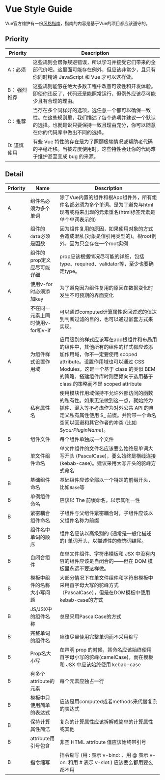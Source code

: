 # Vue Style Guide

Vue官方维护有一份[风格指南](https://vuejs.org/v2/style-guide)，指南的内容是基于Vue的项目都应该遵守的。

## Priority

Priority | Description
-| -|
A：必须 | 这些规则会帮你规避错误，所以学习并接受它们带来的全部代价吧。这里面可能存在例外，但应该非常少，且只有你同时精通 JavaScript 和 Vue 才可以这样做。
B： 强烈推荐 | 这些规则能够在绝大多数工程中改善可读性和开发体验。即使你违反了，代码还是能照常运行，但例外应该尽可能少且有合理的理由。
C：推荐 | 当存在多个同样好的选项，选任意一个都可以确保一致性。在这些规则里，我们描述了每个选项并建议一个默认的选择。也就是说只要保持一致且理由充分，你可以随意在你的代码库中做出不同的选择。
D: 谨慎使用 | 有些 Vue 特性的存在是为了照顾极端情况或帮助老代码的平稳迁移。当被过度使用时，这些特性会让你的代码难于维护甚至变成 bug 的来源。

## Detail

Priority | Name | Description
-| -| -|
A | 组件名必须为多个单词 | 除了Vue内置的组件和根App组件外，所有组件名都必须为多个单词。是为了避免与html现有或将来出现的元素重名(html标签元素是单个单词表示的)
A | 组件的`data`必须是函数 | 因为组件复用的原因，如果使用对象的方式会造成混乱(对象是值引用类型的)。根root例外，因为只会存在一个root实例
A | 组件的prop定义应尽可能详细 | prop应该根据情况尽可能的详细，包括type、required、validator等，至少也要确定type。
A | 使用v-for时必须添加key | 为了避免因为组件复用的原因在数据变化时发生不可预期的界面变化
A | 不在同一元素上同时使用v-for和v-if | 可以通过computed计算属性返回过滤的值达到判断过滤的目的，也可以通过嵌套方式来实现。
A | 为组件样式设置作用域 | 应用级别的样式应该写在app根组件和布局用的组件中，其他所有的组件的样式都应该添加作用域，你不一定要使用 scoped attribute。设置作用域也可以通过 CSS Modules，这是一个基于 class 的类似 BEM 的策略。搭建组件库时则更倾向于选用基于 class 的策略而不是 scoped attribute
A | 私有属性名 | 使用模块作用域保持不允许外部访问的函数的私有性。如果无法做到这一点，就始终为插件、混入等不考虑作为对外公共 API 的自定义私有属性使用 $_ 前缀。并附带一个命名空间以回避和其它作者的冲突 (比如 $_yourPluginName_)。
B | 组件文件 | 每个组件单独成一个文件
B | 单文件组件命名 | 单文件组件的文件名应该要么始终是单词大写开头 (PascalCase)，要么始终是横线连接 (kebab-case)。建议采用大写开头的驼峰方式命名
B | 基础组件命名 | 基础组件应该全部以一个特定的前缀开头，比如`Base`等
B | 单例组件命名 | 应该以 The 前缀命名，以示其唯一性
B | 紧密耦合组件命名 | 子组件与父组件紧密耦合时，子组件应该以父组件名称为前缀
B | 组件名中单词的顺序 | 组件名应该以高级别的 (通常是一般化描述的) 单词开头，以描述性的修饰词结尾。
B | 自闭合组件 | 在单文件组件、字符串模板和 JSX 中没有内容的组件应该是自闭合的——但在 DOM 模板里永远不要这样做。
B | 模板中组件的名称大小写问题 | 大部分情况下在单文件组件和字符串模板中采用首字母大写的驼峰方式（PascalCase），但是在DOM模板中使用kebab-case的方式
B | JS/JSX中的组件名称 | 总是采用PascalCase的方式
B | 完整单词的组件名 | 应该尽量使用完整单词而不采用缩写
B | Prop名大小写 | 在声明 prop 的时候，其命名应该始终使用 首字母小写的驼峰(camelCase)，而在模板和 JSX 中应该始终使用 kebab-case
B | 有多个attribute的元素 | 每个元素应独占一行
B | 模板中只使用简单的表达式 | 应该是用computed或者methods来代替复杂的表达式
B | 保持计算属性简洁 | 复杂的计算属性应该拆解成简单的计算属性或其他
B | attribute用引号包含 | 非空 HTML attribute 值应该始终带引号
B | 指令缩写 | 指令缩写 (用 : 表示 v-bind: 、用 @ 表示 v-on: 和用 # 表示 v-slot:) 应该要么都用要么都不用